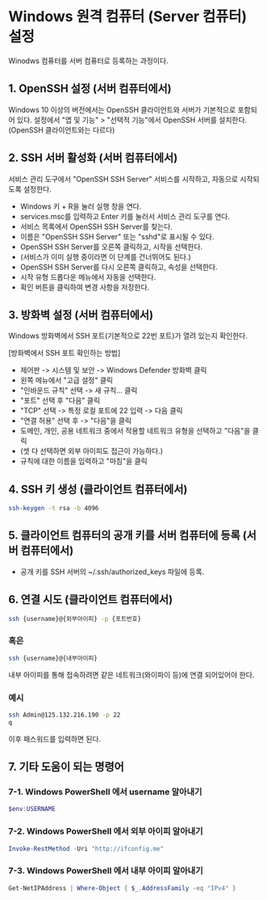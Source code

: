 # Windows 원격 컴퓨터 (Server 컴퓨터) 설정
Winodws 컴퓨터를 서버 컴퓨터로 등록하는 과정이다.

## 1. OpenSSH 설정 (서버 컴퓨터에서)
Windows 10 이상의 버전에서는 OpenSSH 클라이언트와 서버가 기본적으로 포함되어 있다.
설정에서 "앱 및 기능" > "선택적 기능"에서 OpenSSH 서버를 설치한다.
(OpenSSH 클라이언트와는 다르다)

## 2. SSH 서버 활성화 (서버 컴퓨터에서)
서비스 관리 도구에서 "OpenSSH SSH Server" 서비스를 시작하고,
자동으로 시작되도록 설정한다.

- Windows 키 + R을 눌러 실행 창을 연다.
- services.msc를 입력하고 Enter 키를 눌러서 서비스 관리 도구를 연다.
- 서비스 목록에서 OpenSSH SSH Server를 찾는다.
- 이름은 "OpenSSH SSH Server" 또는 "sshd"로 표시될 수 있다.
- OpenSSH SSH Server를 오른쪽 클릭하고, 시작을 선택한다.
- (서비스가 이미 실행 중이라면 이 단계를 건너뛰어도 된다.)
- OpenSSH SSH Server를 다시 오른쪽 클릭하고, 속성을 선택한다.
- 시작 유형 드롭다운 메뉴에서 자동을 선택한다.
- 확인 버튼을 클릭하여 변경 사항을 저장한다.

## 3. 방화벽 설정 (서버 컴퓨터에서)
Windows 방화벽에서 SSH 포트(기본적으로 22번 포트)가 열려 있는지 확인한다.

[방화벽에서 SSH 포트 확인하는 방법]
- 제어판 -> 시스템 및 보안 -> Windows Defender 방화벽 클릭
- 왼쪽 메뉴에서 "고급 설정" 클릭
- "인바운드 규칙" 선택 -> 새 규칙... 클릭
- "포트" 선택 후 "다음" 클릭
- "TCP" 선택 -> 특정 로컬 포트에 22 입력 -> 다음 클릭
- "연결 허용" 선택 후 -> "다음"을 클릭
- 도메인, 개인, 공용 네트워크 중에서 적용할 네트워크 유형을 선택하고 "다음"을 클릭
- (셋 다 선택하면 외부 아이피도 접근이 가능하다.)
- 규칙에 대한 이름을 입력하고 "마침"을 클릭

## 4. SSH 키 생성 (클라이언트 컴퓨터에서)
```bash
ssh-keygen -t rsa -b 4096
```

## 5. 클라이언트 컴퓨터의 공개 키를 서버 컴퓨터에 등록 (서버 컴퓨터에서)
- 공개 키를 SSH 서버의 ~/.ssh/authorized_keys 파일에 등록.

## 6. 연결 시도 (클라이언트 컴퓨터에서)
```zsh
ssh {username}@{외부아이피} -p {포트번호}
```

### 혹은

```zsh
ssh {username}@{내부아이피}
```
내부 아이피를 통해 접속하려면 같은 네트워크(와이파이 등)에 연결 되어있어야 한다.

### 예시

```zsh
ssh Admin@125.132.216.190 -p 22
q
```
이후 패스워드를 입력하면 된다.

## 7. 기타 도움이 되는 명령어
### 7-1. Windows PowerShell 에서 username 알아내기
```powershell
$env:USERNAME
```

### 7-2. Windows PowerShell 에서 외부 아이피 알아내기
```powershell
Invoke-RestMethod -Uri "http://ifconfig.me"
```

### 7-3. Windows PowerShell 에서 내부 아이피 알아내기
```powershell
Get-NetIPAddress | Where-Object { $_.AddressFamily -eq "IPv4" }
```